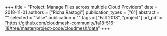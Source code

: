 +++
title = "Project: Manage Files across multiple Cloud Providers"
date = 2018-11-01
authors = ["Richa Rastogi"]
publication_types = ["6"]
abstract = ""
selected = "false"
publication = ""
tags = ["Fall 2018", "project"]
url_pdf = "https://github.com/cloudmesh-community/fa18-516-18/tree/master/project-code/cloudmesh/data"
+++

